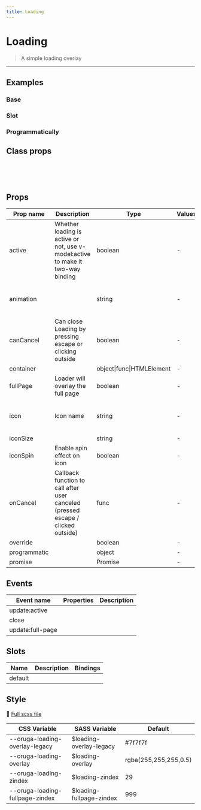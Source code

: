 ```yaml
---
title: Loading
---
```


# Loading

> A simple loading overlay

> <CarbonAds />

---

## Examples

### Base

<ExampleViewer example="loading/base" />

### Slot

<ExampleViewer example="loading/slot" />

### Programmatically

<ExampleViewer example="loading/programmatically" />

## Class props

<br />

<inspector-viewer component="loading" />

<br />
<br />

## Props

| Prop name    | Description                                                                      | Type                      | Values | Default                                                                                                                                  |
| ------------ | -------------------------------------------------------------------------------- | ------------------------- | ------ | ---------------------------------------------------------------------------------------------------------------------------------------- |
| active       | Whether loading is active or not, use v-model:active to make it two-way binding  | boolean                   | -      |                                                                                                                                          |
| animation    |                                                                                  | string                    | -      | <div>From <b>config</b></div><br><code style='white-space: nowrap; padding: 0;'> loading: {<br>&nbsp;&nbsp;animation: 'fade'<br>}</code> |
| canCancel    | Can close Loading by pressing escape or clicking outside                         | boolean                   | -      | false                                                                                                                                    |
| container    |                                                                                  | object\|func\|HTMLElement | -      |                                                                                                                                          |
| fullPage     | Loader will overlay the full page                                                | boolean                   | -      | true                                                                                                                                     |
| icon         | Icon name                                                                        | string                    | -      | <div>From <b>config</b></div><br><code style='white-space: nowrap; padding: 0;'> loading: {<br>&nbsp;&nbsp;icon: 'loading'<br>}</code>   |
| iconSize     |                                                                                  | string                    | -      | 'medium'                                                                                                                                 |
| iconSpin     | Enable spin effect on icon                                                       | boolean                   | -      | true                                                                                                                                     |
| onCancel     | Callback function to call after user canceled (pressed escape / clicked outside) | func                      | -      | Default function (see source code)                                                                                                       |
| override     |                                                                                  | boolean                   | -      |                                                                                                                                          |
| programmatic |                                                                                  | object                    | -      |                                                                                                                                          |
| promise      |                                                                                  | Promise                   | -      |                                                                                                                                          |

## Events

| Event name       | Properties | Description |
| ---------------- | ---------- | ----------- |
| update:active    |            |
| close            |            |
| update:full-page |            |

## Slots

| Name    | Description | Bindings |
| ------- | ----------- | -------- |
| default |             |          |

## Style

📄 [Full scss file](https://github.com/oruga-ui/oruga/blob/master/packages/oruga/src/scss/components/__loading.scss.scss)

| CSS Variable                    | SASS Variable             | Default               |
| ------------------------------- | ------------------------- | --------------------- |
| --oruga-loading-overlay-legacy  | \$loading-overlay-legacy  | #7f7f7f               |
| --oruga-loading-overlay         | \$loading-overlay         | rgba(255,255,255,0.5) |
| --oruga-loading-zindex          | \$loading-zindex          | 29                    |
| --oruga-loading-fullpage-zindex | \$loading-fullpage-zindex | 999                   |
